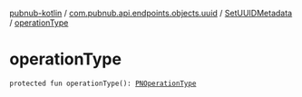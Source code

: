 [pubnub-kotlin](../../index.md) / [com.pubnub.api.endpoints.objects.uuid](../index.md) / [SetUUIDMetadata](index.md) / [operationType](./operation-type.md)

# operationType

`protected fun operationType(): `[`PNOperationType`](../../com.pubnub.api.enums/-p-n-operation-type/index.md)